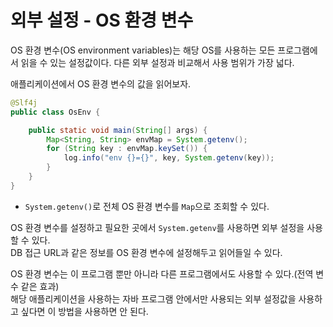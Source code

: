 # 외부 설정 - OS 환경 변수

OS 환경 변수(OS environment variables)는 해당 OS를 사용하는 모든 프로그램에서 읽을 수 있는 설정값이다. 다른 외부 설정과 비교해서 사용 범위가 가장 넓다.

애플리케이션에서 OS 환경 변수의 값을 읽어보자.
```java
@Slf4j
public class OsEnv {

    public static void main(String[] args) {
        Map<String, String> envMap = System.getenv();
        for (String key : envMap.keySet()) {
            log.info("env {}={}", key, System.getenv(key));
        }
    }
}
```
- `System.getenv()`로 전체 OS 환경 변수를 `Map`으로 조회할 수 있다.

OS 환경 변수를 설정하고 필요한 곳에서 `System.getenv`를 사용하면 외부 설정을 사용할 수 있다.<br>
DB 접근 URL과 같은 정보를 OS 환경 변수에 설정해두고 읽어들일 수 있다.

OS 환경 변수는 이 프로그램 뿐만 아니라 다른 프로그램에서도 사용할 수 있다.(전역 변수 같은 효과) <br>
해당 애플리케이션을 사용하는 자바 프로그램 안에서만 사용되는 외부 설정값을 사용하고 싶다면 이 방법을 사용하면 안 된다.